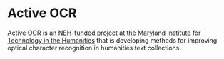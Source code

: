 Active OCR
==========

Active OCR is an [NEH-funded project](https://securegrants.neh.gov/publicquery/main.aspx?f=1&gn=HD-51568-12)
at the [Maryland Institute for Technology in the Humanities](http://mith.umd.edu/) that is developing methods for improving
optical character recognition in humanities text collections.

